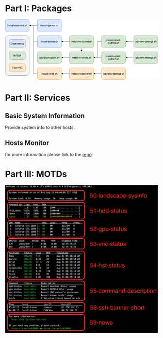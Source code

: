 # Part I: Packages

![](Installation_Guide.png)

# Part II: Services

## Basic System Information

Provide system info to other hosts.

## Hosts Monitor

for more information please link to the [repo](https://github.com/BassyKuo/hosts-monitor)

# Part III: MOTDs

![](Sample_MOTD.png)
